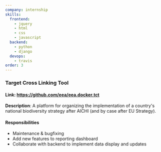 ```yaml
---
company: internship
skills:
  frontend:
    - jquery
    - html
    - css
    - javascript
  backend:
    - python
    - django
  devops:
    - travis
order: 3
---
```


### Target Cross Linking Tool

#### Link: https://github.com/eea/eea.docker.tct

**Description**: A platform for organizing the implementation of a country's national biodiversity strategy after AICHI (and by case after EU Strategy).

#### Responsibilities

- Maintenance & bugfixing
- Add new features to reporting dashboard
- Collaborate with backend to implement data display and updates
